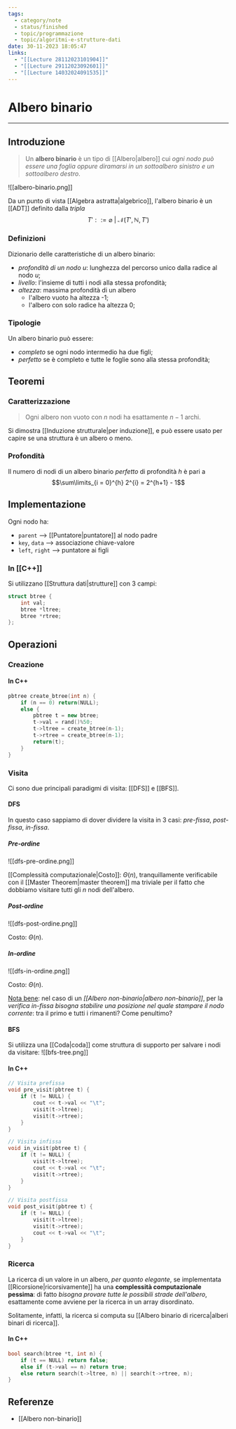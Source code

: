 ```yaml
---
tags:
  - category/note
  - status/finished
  - topic/programmazione
  - topic/algoritmi-e-strutture-dati
date: 30-11-2023 18:05:47
links:
  - "[[Lecture 28112023101904]]"
  - "[[Lecture 29112023092601]]"
  - "[[Lecture 14032024091535]]"
---
```

# Albero binario
---
## Introduzione
> Un **albero binario** è un tipo di [[Albero|albero]] cui _ogni nodo può essere una foglia oppure diramarsi in un sottoalbero sinistro e un sottoalbero destro_.

![[albero-binario.png]]

Da un punto di vista [[Algebra astratta|algebrico]], l'albero binario è un [[ADT]] definito dalla _tripla_
$$T' ::= \varnothing \ | \ \mathcal{N}(T', \mathbb{N}, T')$$

### Definizioni
Dizionario delle caratteristiche di un albero binario:
- _profondità di un nodo_ $u$: lunghezza del percorso unico dalla radice al nodo $u$;
- _livello_: l'insieme di tutti i nodi alla stessa profondità;
- _altezza_: massima profondità di un albero
	- l'albero vuoto ha altezza -1;
	- l'albero con solo radice ha altezza 0;

### Tipologie
Un albero binario può essere:
- _completo_ se ogni nodo intermedio ha due figli;
- _perfetto_ se è completo e tutte le foglie sono alla stessa profondità;

## Teoremi
### Caratterizzazione
> Ogni albero non vuoto con $n$ nodi ha esattamente $n-1$ archi.

Si dimostra [[Induzione strutturale|per induzione]], e può essere usato per capire se una struttura è un albero o meno.

### Profondità
Il numero di nodi di un albero binario _perfetto_ di profondità $h$ è pari a
$$\sum\limits_{i = 0}^{h} 2^{i} = 2^{h+1} - 1$$

## Implementazione
Ogni nodo ha:
- `parent` --> [[Puntatore|puntatore]] al nodo padre
- `key`, `data` --> associazione chiave-valore
- `left`, `right` --> puntatore ai figli

### In [[C++]]
Si utilizzano [[Struttura dati|strutture]] con 3 campi:
```cpp
struct btree {
	int val;
	btree *ltree;
	btree *rtree;
};
```

## Operazioni
### Creazione

#### In C++
```cpp
pbtree create_btree(int n) {
	if (n == 0) return(NULL);
	else {
		pbtree t = new btree;
		t->val = rand()%50;
		t->ltree = create_btree(n-1);
		t->rtree = create_btree(n-1);
		return(t);
	}
}
```

### Visita
Ci sono due principali paradigmi di visita: [[DFS]] e [[BFS]].

#### DFS
In questo caso sappiamo di dover dividere la visita in 3 casi: _pre-fissa_, _post-fissa_, _in-fissa_.

##### Pre-ordine
![[dfs-pre-ordine.png]]

[[Complessità computazionale|Costo]]: $\Theta(n)$, tranquillamente verificabile con il [[Master Theorem|master theorem]] ma triviale per il fatto che dobbiamo visitare tutti gli $n$ nodi dell'albero.

##### Post-ordine
![[dfs-post-ordine.png]]

Costo: $\Theta(n)$.

##### In-ordine
![[dfs-in-ordine.png]]

Costo: $\Theta(n)$.

<u>Nota bene</u>: nel caso di un _[[Albero non-binario|albero non-binario]]_, per la _verifica in-fissa bisogna stabilire una posizione nel quale stampare il nodo corrente_: tra il primo e tutti i rimanenti? Come penultimo?

#### BFS
Si utilizza una [[Coda|coda]] come struttura di supporto per salvare i nodi da visitare:
![[bfs-tree.png]]

#### In C++
```cpp
// Visita prefissa
void pre_visit(pbtree t) {
	if (t != NULL) {
		cout << t->val << "\t";
		visit(t->ltree);
		visit(t->rtree);
	}
}

// Visita infissa
void in_visit(pbtree t) {
	if (t != NULL) {
		visit(t->ltree);
		cout << t->val << "\t";
		visit(t->rtree);
	}
}

// Visita postfissa
void post_visit(pbtree t) {
	if (t != NULL) {
		visit(t->ltree);
		visit(t->rtree);
		cout << t->val << "\t";
	}
}
```

### Ricerca
La ricerca di un valore in un albero, _per quanto elegante_, se implementata [[Ricorsione|ricorsivamente]] ha una **complessità computazionale pessima**: di fatto _bisogna provare tutte le possibili strade dell'albero_, esattamente come avviene per la ricerca in un array disordinato.

Solitamente, infatti, la ricerca si computa su [[Albero binario di ricerca|alberi binari di ricerca]].

#### In C++
```cpp
bool search(btree *t, int n) {
	if (t == NULL) return false;
	else if (t->val == n) return true;
	else return search(t->ltree, n) || search(t->rtree, n);
}
```

## Referenze
- [[Albero non-binario]]